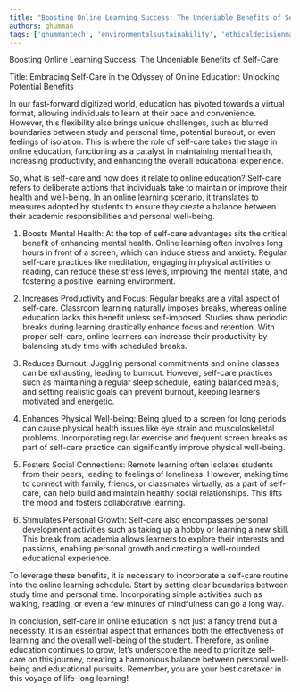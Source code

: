```yaml
---
title: "Boosting Online Learning Success: The Undeniable Benefits of Self-Care"  # Wrap the title in double quotes
authors: ghumman
tags: ['ghummantech', 'environmentalsustainability', 'ethicaldecisionmaking']
---
```


Boosting Online Learning Success: The Undeniable Benefits of Self-Care
<!-- truncate -->

Title: Embracing Self-Care in the Odyssey of Online Education: Unlocking Potential Benefits

In our fast-forward digitized world, education has pivoted towards a virtual format, allowing individuals to learn at their pace and convenience. However, this flexibility also brings unique challenges, such as blurred boundaries between study and personal time, potential burnout, or even feelings of isolation. This is where the role of self-care takes the stage in online education, functioning as a catalyst in maintaining mental health, increasing productivity, and enhancing the overall educational experience. 

So, what is self-care and how does it relate to online education? Self-care refers to deliberate actions that individuals take to maintain or improve their health and well-being. In an online learning scenario, it translates to measures adopted by students to ensure they create a balance between their academic responsibilities and personal well-being.

1. Boosts Mental Health: At the top of self-care advantages sits the critical benefit of enhancing mental health. Online learning often involves long hours in front of a screen, which can induce stress and anxiety. Regular self-care practices like meditation, engaging in physical activities or reading, can reduce these stress levels, improving the mental state, and fostering a positive learning environment. 

2. Increases Productivity and Focus: Regular breaks are a vital aspect of self-care. Classroom learning naturally imposes breaks, whereas online education lacks this benefit unless self-imposed. Studies show periodic breaks during learning drastically enhance focus and retention. With proper self-care, online learners can increase their productivity by balancing study time with scheduled breaks.

3. Reduces Burnout: Juggling personal commitments and online classes can be exhausting, leading to burnout. However, self-care practices such as maintaining a regular sleep schedule, eating balanced meals, and setting realistic goals can prevent burnout, keeping learners motivated and energetic.

4. Enhances Physical Well-being: Being glued to a screen for long periods can cause physical health issues like eye strain and musculoskeletal problems. Incorporating regular exercise and frequent screen breaks as part of self-care practice can significantly improve physical well-being.

5. Fosters Social Connections: Remote learning often isolates students from their peers, leading to feelings of loneliness. However, making time to connect with family, friends, or classmates virtually, as a part of self-care, can help build and maintain healthy social relationships. This lifts the mood and fosters collaborative learning.

6. Stimulates Personal Growth: Self-care also encompasses personal development activities such as taking up a hobby or learning a new skill. This break from academia allows learners to explore their interests and passions, enabling personal growth and creating a well-rounded educational experience.

To leverage these benefits, it is necessary to incorporate a self-care routine into the online learning schedule. Start by setting clear boundaries between study time and personal time. Incorporating simple activities such as walking, reading, or even a few minutes of mindfulness can go a long way. 

In conclusion, self-care in online education is not just a fancy trend but a necessity. It is an essential aspect that enhances both the effectiveness of learning and the overall well-being of the student. Therefore, as online education continues to grow, let’s underscore the need to prioritize self-care on this journey, creating a harmonious balance between personal well-being and educational pursuits. Remember, you are your best caretaker in this voyage of life-long learning!
